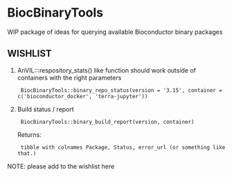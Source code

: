 # BiocBinaryTools
WIP package of ideas for querying available Bioconductor binary packages

## WISHLIST

1. AnVIL:::respository_stats() like function should work outside of containers with the right parameters

        BiocBinaryTools::binary_repo_status(version = '3.15', container = c('bioconductor_docker', 'terra-jupyter'))

2. Build status / report 

        BiocBinaryTools::binary_build_report(version, container)

    Returns:

        tibble with colnames Package, Status, error_url (or something like that.)

NOTE: please add to the wishlist here